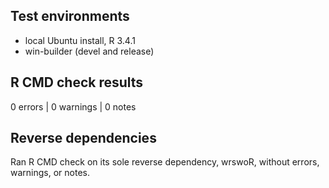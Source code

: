## Test environments
* local Ubuntu install, R 3.4.1
* win-builder (devel and release)

## R CMD check results

0 errors | 0 warnings | 0 notes

## Reverse dependencies

Ran R CMD check on its sole reverse dependency, wrswoR, without errors, warnings, or notes.
